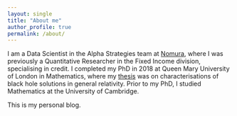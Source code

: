 ```yaml
---
layout: single
title: "About me"
author_profile: true
permalink: /about/
---
```


I am a Data Scientist in the Alpha Strategies team at [Nomura](https://www.nomura.com/), 
where I was previously a Quantitative Researcher in the Fixed Income division, specialising
in credit.  I completed my PhD in 2018 at Queen Mary University of London in Mathematics,
 where my [thesis](assets/PhDThesis.pdf) was on characterisations of black hole solutions 
 in general relativity. Prior to my PhD, I studied Mathematics at the University of Cambridge.
 
This is my personal blog.